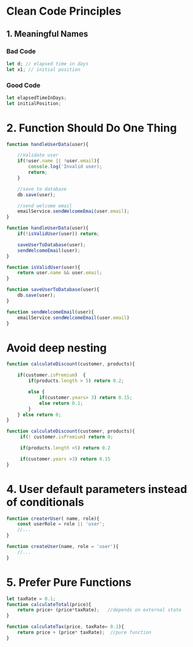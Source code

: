 # Clean Code Principles

## 1. Meaningful Names

### Bad Code

```javascript
let d; // elapsed time in days
let x1; // initial position
```
### Good Code
```javascript
let elapsedTimeInDays;
let initialPosition;
```

# 2. Function Should Do One Thing

```javascript
function handleUserData(user){

    //Validate user
    if(!user.name || !user.email){
        console.log('Invalid user);
        return;
    }

    //save to database
    db.save(user);

    //send welcome email
    emailService.sendWelcomeEmai(user.email);
}
```


```javascript
function handleUserData(user){
    if(!isValidUser(user)) return;

    saveUserToDatabase(user);
    sendWelcomeEmail(user);
}

function isValidUser(user){
    return user.name && user.email;
}

function saveUserToDatabase(user){
    db.save(user);
}

function sendWelcomeEmail(user){
    emailService.sendWelcomeEmail(user.email)
}
```

# Avoid deep nesting

```javascript
function calculateDiscount(customer, products){

    if(customer.isPremium)  {
        if(products.length > 5) return 0.2;

        else {
            if(customer.years> 3) return 0.15;
            else return 0.1;
        }
    } else return 0; 
} 
```

```javascript
function calculateDiscount(customer, products){
     if(! customer.isPremium) return 0;

     if(products.length >5) return 0.2

     if(customer.years >3) return 0.15
}
```

# 4. User default parameters instead of conditionals

```javascript
function createrUser( name, role){
    const userRole = role || 'user';
    //...
}
```


```javascript
function createUser(name, role = 'user'){
    //...
}
```

# 5. Prefer Pure Functions


```javascript
let taxRate = 0.1;
function calculateTotal(price){
    return price+ (price*taxRate);   //depends on external state
}
```

```javascript
function calculateTax(price, taxRate= 0.1){
    return price + (price* taxRate);  //pure function
}
```




